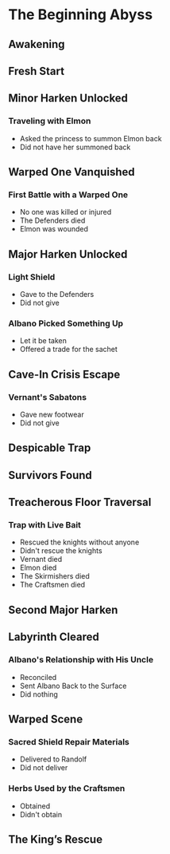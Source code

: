 # The Beginning Abyss

## Awakening

## Fresh Start

## Minor Harken Unlocked

### Traveling with Elmon

* Asked the princess to summon Elmon back
* Did not have her summoned back

## Warped One Vanquished

### First Battle with a Warped One

* No one was killed or injured
* The Defenders died
* Elmon was wounded

## Major Harken Unlocked

### Light Shield

* Gave to the Defenders
* Did not give

### Albano Picked Something Up

* Let it be taken
* Offered a trade for the sachet

## Cave-In Crisis Escape

### Vernant's Sabatons

* Gave new footwear
* Did not give

## Despicable Trap

## Survivors Found

## Treacherous Floor Traversal

### Trap with Live Bait

* Rescued the knights without anyone
* Didn't rescue the knights
* Vernant died
* Elmon died
* The Skirmishers died
* The Craftsmen died

## Second Major Harken

## Labyrinth Cleared

### Albano's Relationship with His Uncle

* Reconciled
* Sent Albano Back to the Surface
* Did nothing

## Warped Scene

### Sacred Shield Repair Materials

* Delivered to Randolf
* Did not deliver

### Herbs Used by the Craftsmen

* Obtained
* Didn't obtain

## The King’s Rescue